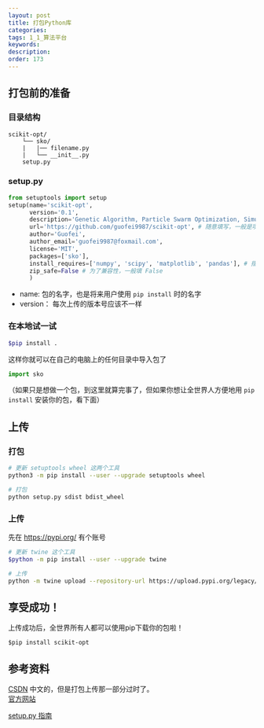 ```yaml
---
layout: post
title: 打包Python库
categories:
tags: 1_1_算法平台
keywords:
description:
order: 173
---
```


## 打包前的准备


### 目录结构
```
scikit-opt/
    └── sko/
    |   |── filename.py
    |   └── __init__.py
    setup.py
```

### setup.py
```py
from setuptools import setup
setup(name='scikit-opt',
      version='0.1',
      description='Genetic Algorithm, Particle Swarm Optimization, Simulated Annealing, Ant Colony Algorithm in Python',
      url='https://github.com/guofei9987/scikit-opt', # 随意填写，一般是项目的 github 地址
      author='Guofei',
      author_email='guofei9987@foxmail.com',
      license='MIT',
      packages=['sko'],
      install_requires=['numpy', 'scipy', 'matplotlib', 'pandas'], # 指定此包的依赖
      zip_safe=False # 为了兼容性，一般填 False
      )
```
- name: 包的名字，也是将来用户使用 `pip install` 时的名字
- version： 每次上传的版本号应该不一样


### 在本地试一试
```bash
$pip install .
```
这样你就可以在自己的电脑上的任何目录中导入包了
```py
import sko
```

（如果只是想做一个包，到这里就算完事了，但如果你想让全世界人方便地用 `pip install` 安装你的包，看下面）

## 上传

### 打包

```bash
# 更新 setuptools wheel 这两个工具
python3 -m pip install --user --upgrade setuptools wheel

# 打包
python setup.py sdist bdist_wheel
```

### 上传

先在 https://pypi.org/ 有个账号

```bash
# 更新 twine 这个工具
$python -m pip install --user --upgrade twine  

# 上传
python -m twine upload --repository-url https://upload.pypi.org/legacy/ dist/*
```



## 享受成功！
上传成功后，全世界所有人都可以使用pip下载你的包啦！
```
$pip install scikit-opt
```

## 参考资料


[CSDN](https://blog.csdn.net/tlonline/article/details/79751658) 中文的，但是打包上传那一部分过时了。  
[官方网站](https://packaging.python.org/tutorials/packaging-projects/#uploading-your-project-to-pypi)

[setup.py 指南](http://blog.konghy.cn/2018/04/29/setup-dot-py/#part-2bb23566e92e12ab)
